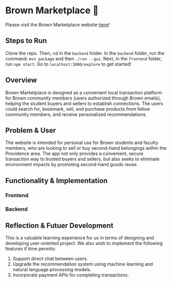 # Brown Marketplace 🧸

Please visit the Brown Marketplace website [here](https://brown-marketplace.vercel.app)! 

## Steps to Run
Clone the repo. Then, cd in the `backend` folder. In the `backend` folder, run the command: `mvn package` and then `./run --gui`. Next, in the `frontend` folder, run `npm start`. Go to `localhost:3000/explore` to get started!

## Overview
Brown Marketplace is designed as a convenient local transaction platform for Brown community members (users authorized through Brown emails), helping the student buyers and sellers to establish connections. The users could search for, bookmark, sell, and purchase products from fellow community members, and receive personalized recommendations. 

## Problem & User
The website is intended for personal use for Brown students and faculty members, who are looking to sell or buy second-hand belongings within the Providence area. The app not only provides a convenient, secure transaction way to trusted buyers and sellers, but also seeks to eliminate environment impacts by promoting second-hand goods reuse.

## Functionality & Implementation
### Frontend

### Backend

## Reflection & Futuer Development
This is a valuable learning experience for us in terms of designing and developing user-oriented project. We also wish to implement the following features if time permits: 

1. Support direct chat between users. 
2. Upgrade the recommendation system using machine learning and natural language processing models. 
3. Incorporate payment APIs for completing transactions. 